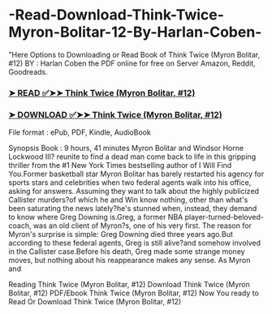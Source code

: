 # -Read-Download-Think-Twice-Myron-Bolitar-12-By-Harlan-Coben-

"Here Options to Downloading or Read Book of Think Twice (Myron Bolitar, #12) BY : Harlan Coben the PDF online for free on Server Amazon, Reddit, Goodreads.

### [➤ READ ✅➤➤ Think Twice (Myron Bolitar, #12)](https://en.ebooksteach.xyz/?book=198494009-think-twice)
### [➤ DOWNLOAD ✅➤➤ Think Twice (Myron Bolitar, #12)](https://en.ebooksteach.xyz/?book=198494009-think-twice)

File format : ePub, PDF, Kindle, AudioBook

Synopsis Book : 9 hours, 41 minutes Myron Bolitar and Windsor Horne Lockwood III? reunite to find a dead man come back to life in this gripping thriller from the #1 New York Times bestselling author of I Will Find You.Former basketball star Myron Bolitar has barely restarted his agency for sports stars and celebrities when two federal agents walk into his office, asking for answers. Assuming they want to talk about the highly publicized Callister murders?of which he and Win know nothing, other than what's been saturating the news lately?he's stunned when, instead, they demand to know where Greg Downing is.Greg, a former NBA player-turned-beloved-coach, was an old client of Myron?s, one of his very first. The reason for Myron's surprise is simple: Greg Downing died three years ago.But according to these federal agents, Greg is still alive?and somehow involved in the Callister case.Before his death, Greg made some strange money moves, but nothing about his reappearance makes any sense. As Myron and 

Reading Think Twice (Myron Bolitar, #12)
Download Think Twice (Myron Bolitar, #12)
PDF/Ebook Think Twice (Myron Bolitar, #12)
Now You ready to Read Or Download Think Twice (Myron Bolitar, #12)
